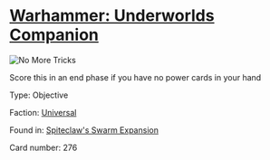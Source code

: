 # [Warhammer: Underworlds Companion](https://guidokessels.github.io/wh-underworlds)

  

![No More Tricks](https://warhammerunderworlds.com/wp-content/uploads/sites/6/2018/02/276_ENG.png)

Score this in an end phase if you have no power cards in your hand

Type: Objective

Faction: [Universal](https://guidokessels.github.io/wh-underworlds/factions/universal)

Found in: [Spiteclaw's Swarm Expansion](https://guidokessels.github.io/wh-underworlds/locations/spiteclaws-swarm-expansion)

Card number: 276
